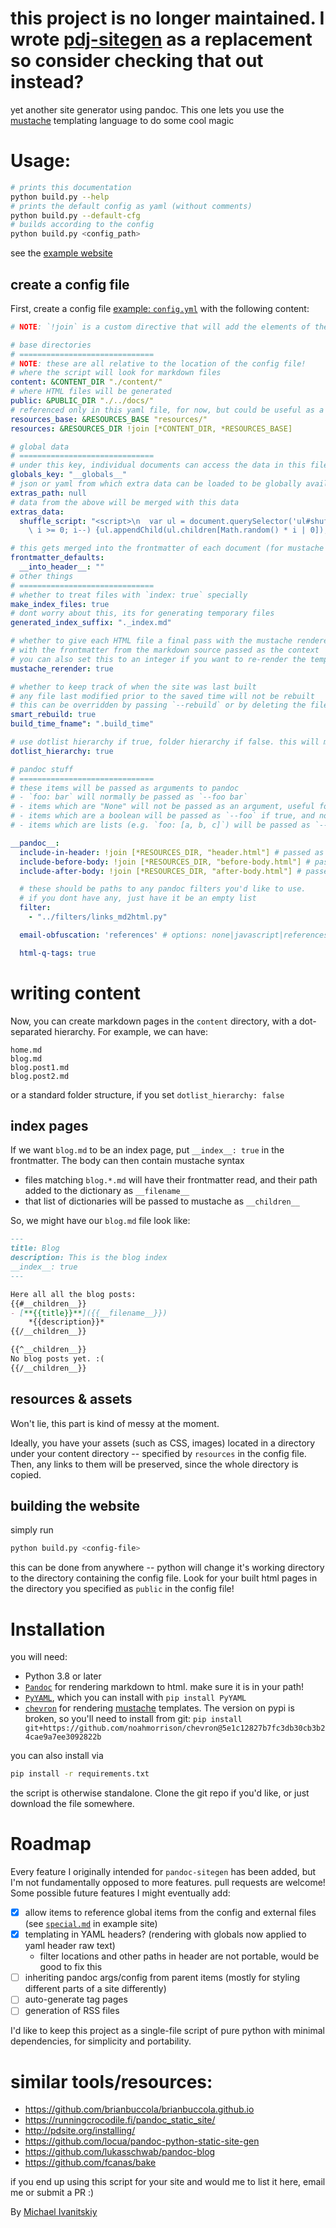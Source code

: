 # **this project is no longer maintained. I wrote [pdj-sitegen](https://github.com/mivanit/pdj-sitegen) as a replacement so consider checking that out instead?**

yet another site generator using pandoc. This one lets you use the [mustache](http://mustache.github.io/mustache.5.html) templating language to do some cool magic

# Usage:

```bash
# prints this documentation
python build.py --help 
# prints the default config as yaml (without comments)
python build.py --default-cfg
# builds according to the config
python build.py <config_path>
```

see the [example website](https://mivanit.github.io/pandoc-sitegen/)

## create a config file

First, create a config file [example: `config.yml`](example/config.yml) with the following content:
```yaml
# NOTE: `!join` is a custom directive that will add the elements of the list together. useful for concatenating strings

# base directories
# ==============================
# NOTE: these are all relative to the location of the config file!
# where the script will look for markdown files
content: &CONTENT_DIR "./content/"
# where HTML files will be generated
public: &PUBLIC_DIR "./../docs/"
# referenced only in this yaml file, for now, but could be useful as a global
resources_base: &RESOURCES_BASE "resources/"
resources: &RESOURCES_DIR !join [*CONTENT_DIR, *RESOURCES_BASE]

# global data
# ==============================
# under this key, individual documents can access the data in this file
globals_key: "__globals__"
# json or yaml from which extra data can be loaded to be globally available
extras_path: null
# data from the above will be merged with this data
extras_data:
  shuffle_script: "<script>\n  var ul = document.querySelector('ul#shuffleme');\n  for (var i = ul.children.length;\
    \ i >= 0; i--) {ul.appendChild(ul.children[Math.random() * i | 0]);}\n</script>"

# this gets merged into the frontmatter of each document (for mustache only)
frontmatter_defaults:
  __into_header__: ""
# other things
# ==============================
# whether to treat files with `index: true` specially
make_index_files: true 
# dont worry about this, its for generating temporary files
generated_index_suffix: "._index.md" 

# whether to give each HTML file a final pass with the mustache renderer, 
# with the frontmatter from the markdown source passed as the context
# you can also set this to an integer if you want to re-render the templates multiple times
mustache_rerender: true 

# whether to keep track of when the site was last built
# any file last modified prior to the saved time will not be rebuilt
# this can be overridden by passing `--rebuild` or by deleting the file at `build_time_fname`
smart_rebuild: true
build_time_fname": ".build_time"

# use dotlist hierarchy if true, folder hierarchy if false. this will mess with relative paths in the markdown files
dotlist_hierarchy: true

# pandoc stuff
# ==============================
# these items will be passed as arguments to pandoc
# - `foo: bar` will normally be passed as `--foo bar`
# - items which are "None" will not be passed as an argument, useful for disabling things from the default config
# - items which are a boolean will be passed as `--foo` if true, and not passed if false
# - items which are lists (e.g. `foo: [a, b, c]`) will be passed as `--foo a --foo b --foo c`

__pandoc__:
  include-in-header: !join [*RESOURCES_DIR, "header.html"] # passed as '--include-in-header'
  include-before-body: !join [*RESOURCES_DIR, "before-body.html"] # passed as '--include-before-body'
  include-after-body: !join [*RESOURCES_DIR, "after-body.html"] # passed as '--include-after-body'

  # these should be paths to any pandoc filters you'd like to use. 
  # if you dont have any, just have it be an empty list
  filter: 
    - "../filters/links_md2html.py"

  email-obfuscation: 'references' # options: none|javascript|references

  html-q-tags: true
```

# writing content

Now, you can create markdown pages in the `content` directory, with a dot-separated hierarchy. For example, we can have:
```
home.md
blog.md
blog.post1.md
blog.post2.md
```

or a standard folder structure, if you set `dotlist_hierarchy: false`

## index pages

If we want `blog.md` to be an index page, put `__index__: true` in the frontmatter. The body can then contain mustache syntax 

- files matching `blog.*.md` will have their frontmatter read, and their path added to the dictionary as `__filename__`
- that list of dictionaries will be passed to mustache as `__children__`

So, we might have our `blog.md` file look like:
```markdown
---
title: Blog
description: This is the blog index
__index__: true
---

Here all all the blog posts:
{{#__children__}}
- [**{{title}}**]({{__filename__}})  
	*{{description}}*
{{/__children__}}

{{^__children__}}
No blog posts yet. :(
{{/__children__}}
```

## resources & assets

Won't lie, this part is kind of messy at the moment. 

Ideally, you have your assets (such as CSS, images) located in a directory under your content directory -- specified by `resources` in the config file. Then, any links to them will be preserved, since the whole directory is copied.


## building the website

simply run
```bash
python build.py <config-file>
```

this can be done from anywhere -- python will change it's working directory to the directory containing the config file. Look for your built html pages in the directory you specified as `public` in the config file!

# Installation

you will need:

- Python 3.8 or later
- [`Pandoc`](https://pandoc.org/) for rendering markdown to html. make sure it is in your path!
- [`PyYAML`](https://pyyaml.org/), which you can install with `pip install PyYAML`
- [`chevron`](https://github.com/noahmorrison/chevron) for rendering [mustache](http://mustache.github.io/mustache.5.html) templates. The version on pypi is broken, so you'll need to install from git: `pip install git+https://github.com/noahmorrison/chevron@5e1c12827b7fc3db30cb3b24cae9a7ee3092822b`

you can also install via
```bash
pip install -r requirements.txt
```

the script is otherwise standalone. Clone the git repo if you'd like, or just download the file somewhere.


# Roadmap

Every feature I originally intended for `pandoc-sitegen` has been added, but I'm not fundamentally opposed to more features. pull requests are welcome! Some possible future features I might eventually add:

- [x] allow items to reference global items from the config and external files (see [`special.md`](content/special.md) in example site)
- [x] templating in YAML headers? (rendering with globals now applied to yaml header raw text)
  - filter locations and other paths in header are not portable, would be good to fix this
- [ ] inheriting pandoc args/config from parent items (mostly for styling different parts of a site differently)
- [ ] auto-generate tag pages
- [ ] generation of RSS files

I'd like to keep this project as a single-file script of pure python with minimal dependencies, for simplicity and portability.


# similar tools/resources:

- https://github.com/brianbuccola/brianbuccola.github.io
- https://runningcrocodile.fi/pandoc_static_site/
- http://pdsite.org/installing/
- https://github.com/locua/pandoc-python-static-site-gen
- https://github.com/lukasschwab/pandoc-blog
- https://github.com/fcanas/bake

if you end up using this script for your site and would me to list it here, email me or submit a PR :)

By [Michael Ivanitskiy](mailto:mivanits@umich.edu)
